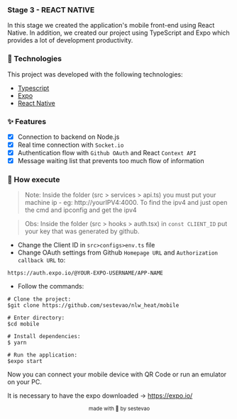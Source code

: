 ### Stage 3 - REACT NATIVE

In this stage we created the application's mobile front-end using React Native. In addition, we created our project using TypeScript and Expo which provides a lot of development productivity.

### 🧪 Technologies

This project was developed with the following technologies:

- [Typescript](https://www.typescriptlang.org/)
- [Expo](https://expo.dev/)
- [React Native](https://reactnative.dev/)

### ✨ Features

- [x] Connection to backend on Node.js
- [x] Real time connection with `Socket.io`
- [x] Authentication flow with `Github OAuth` and React `Context API`
- [x] Message waiting list that prevents too much flow of information

### 🚀 How execute

> Note: Inside the folder (src > services > api.ts) you must put your machine ip - eg: http://yourIPV4:4000. To find the ipv4 and just open the cmd and ipconfig and get the ipv4

> Obs: Inside the folder (src > hooks > auth.tsx) in `const CLIENT_ID` put your key that was generated by github.

- Change the Client ID in `src>configs>env.ts` file
- Change OAuth settings from Github `Homepage URL` and `Authorization callback URL` to:
```
https://auth.expo.io/@YOUR-EXPO-USERNAME/APP-NAME
```
- Follow the commands:
```
# Clone the project:
$git clone https://github.com/sestevao/nlw_heat/mobile

# Enter directory:
$cd mobile

# Install dependencies:
$ yarn

# Run the application:
$expo start
```

Now you can connect your mobile device with QR Code or run an emulator on your PC.

It is necessary to have the expo downloaded -> https://expo.io/

<p align="center"><sub>made with 💜 by sestevao</sub></p>
